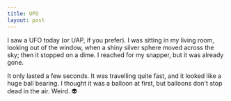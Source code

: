 ```yaml
---
title: UFO
layout: post
---
```


I saw a UFO today (or UAP, if you prefer). I was sitting in my living room, looking out of the window, when a shiny silver sphere moved across the sky; then it stopped on a dime. I reached for my snapper, but it was already gone.

It only lasted a few seconds. It was travelling quite fast, and it looked like a huge ball bearing. I thought it was a balloon at first, but balloons don't stop dead in the air. Weird. 👽
